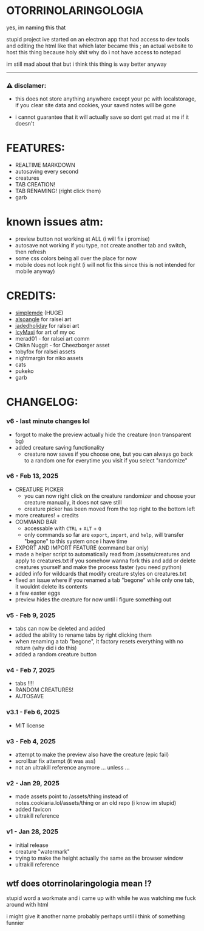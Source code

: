 # OTORRINOLARINGOLOGIA
yes, im naming this that

stupid project ive started on an electron app that had access to dev tools and editing the html like that which later became this ; an actual website to host this thing because holy shit why do i not have access to notepad

im still mad about that but i think this thing is way better anyway

---

### ⚠️ disclamer:

- this does not store anything anywhere except your pc with localstorage, if you clear site data and cookies, your saved notes will be gone

- i cannot guarantee that it will actually save so dont get mad at me if it doesn't

# FEATURES:
- REALTIME MARKDOWN
- autosaving every second
- creatures
- TAB CREATION!
- TAB RENAMING! (right click them)
- garb

# known issues atm:
- preview button not working at ALL (i will fix i promise)
- autosave not working if you type, not create another tab and switch, then refresh
- some css colors being all over the place for now
- mobile does not look right (i will not fix this since this is not intended for mobile anyway)

# CREDITS:
- [simplemde](https://github.com/sparksuite/simplemde-markdown-editor) (HUGE)
- [alsoangle](https://bsky.app/profile/alsoangle.bsky.social) for ralsei art
- [jadedholiday](https://x.com/jadedholiday) for ralsei art
- [IcyMaxi](https://bsky.app/profile/maximaxi.cookiaria.lol) for art of my oc
- merad01 - for ralsei art comm
- Chikn Nuggit - for Cheezborger asset
- tobyfox for ralsei assets 
- nightmargin for niko assets
- cats
- pukeko
- garb

# CHANGELOG:
### v6 - last minute changes lol
- forgot to make the preview actually hide the creature (non transparent bg)
- added creature saving functionality
  - creature now saves if you choose one, but you can always go back to a random one for everytime you visit if you select "randomize"

### v6 - Feb 13, 2025
- CREATURE PICKER
  - you can now right click on the creature randomizer and choose your creature manually, it does not save still
  - creature picker has been moved from the top right to the bottom left
- more creatures! + credits
- COMMAND BAR
  - accessable with `CTRL` + `ALT` + `Q`
  - only commands so far are `export`, `import`, and `help`, will transfer "begone" to this system once i have time
- EXPORT AND IMPORT FEATURE (command bar only)
- made a helper script to automatically read from /assets/creatures and apply to creatures.txt if you somehow wanna fork this and add or delete creatures yourself and make the process faster (you need python)
- added info for wildcards that modify creature styles on creatures.txt
- fixed an issue where if you renamed a tab "begone" while only one tab, it wouldnt delete its contents
- a few easter eggs
- preview hides the creature for now until i figure something out

### v5 - Feb 9, 2025
- tabs can now be deleted and added
- added the ability to rename tabs by right clicking them
- when renaming a tab "begone", it factory resets everything with no return (why did i do 
this)
- added a random creature button

### v4 - Feb 7, 2025
- tabs ‼️‼️
- RANDOM CREATURES!
- AUTOSAVE

### v3.1 - Feb 6, 2025
- MIT license

### v3 - Feb 4, 2025
- attempt to make the preview also have the creature (epic fail)
- scrollbar fix attempt (it was ass)
- not an ultrakill reference anymore ... unless ... 

### v2 - Jan 29, 2025
- made assets point to /assets/thing instead of notes.cookiaria.lol/assets/thing or an old repo (i know im stupid)
- added favicon
- ultrakill reference

### v1 - Jan 28, 2025
- initial release
- creature "watermark"
- trying to make the height actually the same as the browser window
- ultrakill reference

## wtf does otorrinolaringologia mean ⁉️
stupid word a workmate and i came up with while he was watching me fuck around with html

i might give it another name probably perhaps until i think of something funnier
